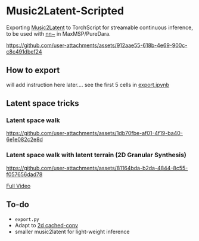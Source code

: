 # Music2Latent-Scripted

Exporting [Music2Latent](https://github.com/SonyCSLParis/music2latent.git) to TorchScript for streamable continuous inference, to be used with [nn~](https://github.com/acids-ircam/nn_tilde.git) in MaxMSP/PureDara.  



https://github.com/user-attachments/assets/912aae55-618b-4e69-900c-c8c491dbef24




## How to export  


<!-- 1. Please download the pre-trained Music2Latent model [here](https://huggingface.co/SonyCSLParis/music2latent)   -->


will add instruction here later.... see the first 5 cells in [export.ipynb](export.ipynb)



## Latent space tricks  

### Latent space walk



https://github.com/user-attachments/assets/1db70fbe-af01-4f19-ba40-6e1e082c2e8d



### Latent space walk with latent terrain (2D Granular Synthesis)  

https://github.com/user-attachments/assets/81164bda-b2da-4844-8c55-f057656dad78

[Full Video](https://www.youtube.com/watch?v=98geiJ_P-uQ)


## To-do  
 - `export.py`   
 - Adapt to [2d cached-conv](https://github.com/jasper-zheng/cached_conv2d)  
 - smaller music2latent for light-weight inference  

